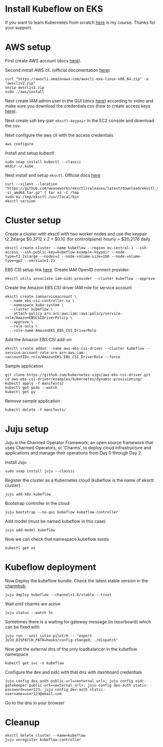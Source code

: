 # Install Kubeflow on EKS
If you want to learn Kubernetes from scratch [here](https://www.udemy.com/course/kubernetes-for-beginners-with-aws-examples/?referralCode=6296632C3AA7FE388626) is my course. Thanks for your support.

# AWS setup
First create AWS account (docs [here](https://docs.aws.amazon.com/accounts/latest/reference/manage-acct-creating.html)).

Second install AWS cli. (official documentation [here](https://docs.aws.amazon.com/cli/latest/userguide/getting-started-install.html))
```
curl "https://awscli.amazonaws.com/awscli-exe-linux-x86_64.zip" -o "awscliv2.zip"
unzip awscliv2.zip
sudo ./aws/install
```

Next create IAM admin user in the GUI (docs [here](https://docs.aws.amazon.com/IAM/latest/UserGuide/getting-set-up.html)) according to video and make sure you download the credentials csv (how to create access keys [here](https://aws.amazon.com/premiumsupport/knowledge-center/create-access-key/)).

Next create ssh key-pair `eksctl-keypair` in the EC2 console and download the csv.

Next configure the aws cli with the access credentials
```
aws configure
```

Install and setup kubectl 
```
sudo snap install kubectl --classic
mkdir ~/.kube
```

Next install and setup `eksctl`. Official docs [here](https://docs.aws.amazon.com/eks/latest/userguide/eksctl.html) 
```
curl --silent --location "https://github.com/weaveworks/eksctl/releases/latest/download/eksctl_$(uname -s)_amd64.tar.gz" | tar xz -C /tmp
sudo mv /tmp/eksctl /usr/local/bin
eksctl version
```

# Cluster setup
Create a cluster with eksctl with two worker nodes and use the keypair
t2.2xlarge $0.3712 x 2 + $0.10 (for controllplane)  hourly = $20,2176 daily 
```
eksctl create cluster --name kubeflow --region eu-central-1 --ssh-access --ssh-public-key=kubeflow-example-keypair --node-type=t2.2xlarge --nodes=2 --node-volume-size=100 --node-volume-type=gp2 --version=1.23
```

EBS CSI setup link [here](https://docs.aws.amazon.com/eks/latest/userguide/managing-ebs-csi.html#adding-ebs-csi-eks-add-on).
Create IAM OpenID connect provider:
```
eksctl utils associate-iam-oidc-provider --cluster kubeflow --approve
```

Create the Amazon EBS CSI driver IAM role for service account
```
eksctl create iamserviceaccount \
  --name ebs-csi-controller-sa \
  --namespace kube-system \
  --cluster kubeflow \
  --attach-policy-arn arn:aws:iam::aws:policy/service-role/AmazonEBSCSIDriverPolicy \
  --approve \
  --role-only \
  --role-name AmazonEKS_EBS_CSI_DriverRole
```

Add the Amazon EBS CSI add-on
```
eksctl create addon --name aws-ebs-csi-driver --cluster kubeflow --service-account-role-arn arn:aws:iam::<accountID>:role/AmazonEKS_EBS_CSI_DriverRole --force
```

Sample application
```
git clone https://github.com/kubernetes-sigs/aws-ebs-csi-driver.git
cd aws-ebs-csi-driver/examples/kubernetes/dynamic-provisioning/
kubectl apply -f manifests/
kubectl get pods --watch
kubectl get pv
```

Remove sample application
```
kubectl delete -f manifests/
```

# Juju setup
Juju is the Charmed Operator Framework; an open source framework that uses Charmed Operators, or 'Charms’, to deploy cloud infrastructure and applications and manage their operations from Day 0 through Day 2. 

Install Juju
```
sudo snap install juju --classic
```

Register the cluster as a Kubernetes cloud (kubeflow is the name of eksctl cluster)
```
juju add-k8s kubeflow 
```

Bootstrap controller in the cloud 
```
juju bootstrap --no-gui kubeflow kubeflow-controller 
```

Add model (must be named kubeflow in this case)
```
juju add-model kubeflow
```

Now we can check that namespace kubeflow exists 
```
kubectl get ns 
```

# Kubeflow deployment
Now Deploy the kubeflow bundle. Check the latest stable version in the [charmhub](https://charmhub.io/).

```
juju deploy kubeflow --channel=1.6/stable --trust
```

Wait until charms are active 
```
juju status --watch 5s
```

Sometimes there is a waiting for gateway message (in tesorboard) which can be fixed with 
```
juju run --unit istio-pilot/0 -- "export JUJU_DISPATCH_PATH=hooks/config-changed; ./dispatch"
```

Now get the external dns of the only loadbalancer in the kubeflow namespace 
```
kubectl get svc -n kubeflow
```

Configure the dex and oidc with that dns with dashboard credentials 
```
juju config dex-auth public-url=<external_url>; juju config oidc-gatekeeper public-url=<external_url>; juju config dex-auth static-password=user123; juju config dex-auth static-username=user123@email.com
``` 

Go to the dns in your browser

# Cleanup

```
eksctl delete cluster --name=kubeflow
juju unregister kubeflow-controller 
```

